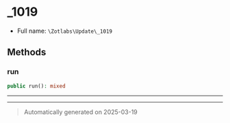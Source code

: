 
# _1019





* Full name: `\Zotlabs\Update\_1019`




## Methods


### run



```php
public run(): mixed
```












***


***
> Automatically generated on 2025-03-19
